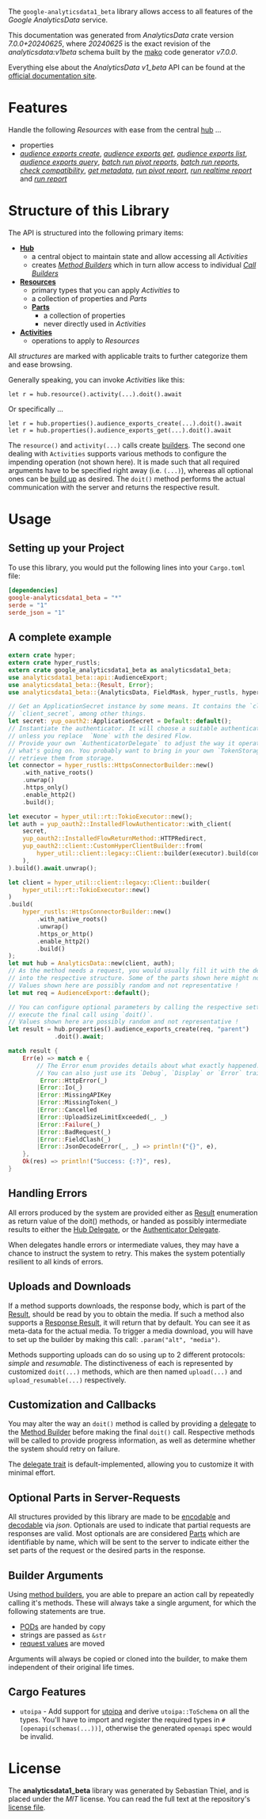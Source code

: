 <!---
DO NOT EDIT !
This file was generated automatically from 'src/generator/templates/api/README.md.mako'
DO NOT EDIT !
-->
The `google-analyticsdata1_beta` library allows access to all features of the *Google AnalyticsData* service.

This documentation was generated from *AnalyticsData* crate version *7.0.0+20240625*, where *20240625* is the exact revision of the *analyticsdata:v1beta* schema built by the [mako](http://www.makotemplates.org/) code generator *v7.0.0*.

Everything else about the *AnalyticsData* *v1_beta* API can be found at the
[official documentation site](https://developers.google.com/analytics/devguides/reporting/data/v1/).
# Features

Handle the following *Resources* with ease from the central [hub](https://docs.rs/google-analyticsdata1_beta/7.0.0+20240625/google_analyticsdata1_beta/AnalyticsData) ...

* properties
 * [*audience exports create*](https://docs.rs/google-analyticsdata1_beta/7.0.0+20240625/google_analyticsdata1_beta/api::PropertyAudienceExportCreateCall), [*audience exports get*](https://docs.rs/google-analyticsdata1_beta/7.0.0+20240625/google_analyticsdata1_beta/api::PropertyAudienceExportGetCall), [*audience exports list*](https://docs.rs/google-analyticsdata1_beta/7.0.0+20240625/google_analyticsdata1_beta/api::PropertyAudienceExportListCall), [*audience exports query*](https://docs.rs/google-analyticsdata1_beta/7.0.0+20240625/google_analyticsdata1_beta/api::PropertyAudienceExportQueryCall), [*batch run pivot reports*](https://docs.rs/google-analyticsdata1_beta/7.0.0+20240625/google_analyticsdata1_beta/api::PropertyBatchRunPivotReportCall), [*batch run reports*](https://docs.rs/google-analyticsdata1_beta/7.0.0+20240625/google_analyticsdata1_beta/api::PropertyBatchRunReportCall), [*check compatibility*](https://docs.rs/google-analyticsdata1_beta/7.0.0+20240625/google_analyticsdata1_beta/api::PropertyCheckCompatibilityCall), [*get metadata*](https://docs.rs/google-analyticsdata1_beta/7.0.0+20240625/google_analyticsdata1_beta/api::PropertyGetMetadataCall), [*run pivot report*](https://docs.rs/google-analyticsdata1_beta/7.0.0+20240625/google_analyticsdata1_beta/api::PropertyRunPivotReportCall), [*run realtime report*](https://docs.rs/google-analyticsdata1_beta/7.0.0+20240625/google_analyticsdata1_beta/api::PropertyRunRealtimeReportCall) and [*run report*](https://docs.rs/google-analyticsdata1_beta/7.0.0+20240625/google_analyticsdata1_beta/api::PropertyRunReportCall)




# Structure of this Library

The API is structured into the following primary items:

* **[Hub](https://docs.rs/google-analyticsdata1_beta/7.0.0+20240625/google_analyticsdata1_beta/AnalyticsData)**
    * a central object to maintain state and allow accessing all *Activities*
    * creates [*Method Builders*](https://docs.rs/google-analyticsdata1_beta/7.0.0+20240625/google_analyticsdata1_beta/common::MethodsBuilder) which in turn
      allow access to individual [*Call Builders*](https://docs.rs/google-analyticsdata1_beta/7.0.0+20240625/google_analyticsdata1_beta/common::CallBuilder)
* **[Resources](https://docs.rs/google-analyticsdata1_beta/7.0.0+20240625/google_analyticsdata1_beta/common::Resource)**
    * primary types that you can apply *Activities* to
    * a collection of properties and *Parts*
    * **[Parts](https://docs.rs/google-analyticsdata1_beta/7.0.0+20240625/google_analyticsdata1_beta/common::Part)**
        * a collection of properties
        * never directly used in *Activities*
* **[Activities](https://docs.rs/google-analyticsdata1_beta/7.0.0+20240625/google_analyticsdata1_beta/common::CallBuilder)**
    * operations to apply to *Resources*

All *structures* are marked with applicable traits to further categorize them and ease browsing.

Generally speaking, you can invoke *Activities* like this:

```Rust,ignore
let r = hub.resource().activity(...).doit().await
```

Or specifically ...

```ignore
let r = hub.properties().audience_exports_create(...).doit().await
let r = hub.properties().audience_exports_get(...).doit().await
```

The `resource()` and `activity(...)` calls create [builders][builder-pattern]. The second one dealing with `Activities`
supports various methods to configure the impending operation (not shown here). It is made such that all required arguments have to be
specified right away (i.e. `(...)`), whereas all optional ones can be [build up][builder-pattern] as desired.
The `doit()` method performs the actual communication with the server and returns the respective result.

# Usage

## Setting up your Project

To use this library, you would put the following lines into your `Cargo.toml` file:

```toml
[dependencies]
google-analyticsdata1_beta = "*"
serde = "1"
serde_json = "1"
```

## A complete example

```Rust
extern crate hyper;
extern crate hyper_rustls;
extern crate google_analyticsdata1_beta as analyticsdata1_beta;
use analyticsdata1_beta::api::AudienceExport;
use analyticsdata1_beta::{Result, Error};
use analyticsdata1_beta::{AnalyticsData, FieldMask, hyper_rustls, hyper_util, yup_oauth2};

// Get an ApplicationSecret instance by some means. It contains the `client_id` and
// `client_secret`, among other things.
let secret: yup_oauth2::ApplicationSecret = Default::default();
// Instantiate the authenticator. It will choose a suitable authentication flow for you,
// unless you replace  `None` with the desired Flow.
// Provide your own `AuthenticatorDelegate` to adjust the way it operates and get feedback about
// what's going on. You probably want to bring in your own `TokenStorage` to persist tokens and
// retrieve them from storage.
let connector = hyper_rustls::HttpsConnectorBuilder::new()
    .with_native_roots()
    .unwrap()
    .https_only()
    .enable_http2()
    .build();

let executor = hyper_util::rt::TokioExecutor::new();
let auth = yup_oauth2::InstalledFlowAuthenticator::with_client(
    secret,
    yup_oauth2::InstalledFlowReturnMethod::HTTPRedirect,
    yup_oauth2::client::CustomHyperClientBuilder::from(
        hyper_util::client::legacy::Client::builder(executor).build(connector),
    ),
).build().await.unwrap();

let client = hyper_util::client::legacy::Client::builder(
    hyper_util::rt::TokioExecutor::new()
)
.build(
    hyper_rustls::HttpsConnectorBuilder::new()
        .with_native_roots()
        .unwrap()
        .https_or_http()
        .enable_http2()
        .build()
);
let mut hub = AnalyticsData::new(client, auth);
// As the method needs a request, you would usually fill it with the desired information
// into the respective structure. Some of the parts shown here might not be applicable !
// Values shown here are possibly random and not representative !
let mut req = AudienceExport::default();

// You can configure optional parameters by calling the respective setters at will, and
// execute the final call using `doit()`.
// Values shown here are possibly random and not representative !
let result = hub.properties().audience_exports_create(req, "parent")
             .doit().await;

match result {
    Err(e) => match e {
        // The Error enum provides details about what exactly happened.
        // You can also just use its `Debug`, `Display` or `Error` traits
         Error::HttpError(_)
        |Error::Io(_)
        |Error::MissingAPIKey
        |Error::MissingToken(_)
        |Error::Cancelled
        |Error::UploadSizeLimitExceeded(_, _)
        |Error::Failure(_)
        |Error::BadRequest(_)
        |Error::FieldClash(_)
        |Error::JsonDecodeError(_, _) => println!("{}", e),
    },
    Ok(res) => println!("Success: {:?}", res),
}

```
## Handling Errors

All errors produced by the system are provided either as [Result](https://docs.rs/google-analyticsdata1_beta/7.0.0+20240625/google_analyticsdata1_beta/common::Result) enumeration as return value of
the doit() methods, or handed as possibly intermediate results to either the
[Hub Delegate](https://docs.rs/google-analyticsdata1_beta/7.0.0+20240625/google_analyticsdata1_beta/common::Delegate), or the [Authenticator Delegate](https://docs.rs/yup-oauth2/*/yup_oauth2/trait.AuthenticatorDelegate.html).

When delegates handle errors or intermediate values, they may have a chance to instruct the system to retry. This
makes the system potentially resilient to all kinds of errors.

## Uploads and Downloads
If a method supports downloads, the response body, which is part of the [Result](https://docs.rs/google-analyticsdata1_beta/7.0.0+20240625/google_analyticsdata1_beta/common::Result), should be
read by you to obtain the media.
If such a method also supports a [Response Result](https://docs.rs/google-analyticsdata1_beta/7.0.0+20240625/google_analyticsdata1_beta/common::ResponseResult), it will return that by default.
You can see it as meta-data for the actual media. To trigger a media download, you will have to set up the builder by making
this call: `.param("alt", "media")`.

Methods supporting uploads can do so using up to 2 different protocols:
*simple* and *resumable*. The distinctiveness of each is represented by customized
`doit(...)` methods, which are then named `upload(...)` and `upload_resumable(...)` respectively.

## Customization and Callbacks

You may alter the way an `doit()` method is called by providing a [delegate](https://docs.rs/google-analyticsdata1_beta/7.0.0+20240625/google_analyticsdata1_beta/common::Delegate) to the
[Method Builder](https://docs.rs/google-analyticsdata1_beta/7.0.0+20240625/google_analyticsdata1_beta/common::CallBuilder) before making the final `doit()` call.
Respective methods will be called to provide progress information, as well as determine whether the system should
retry on failure.

The [delegate trait](https://docs.rs/google-analyticsdata1_beta/7.0.0+20240625/google_analyticsdata1_beta/common::Delegate) is default-implemented, allowing you to customize it with minimal effort.

## Optional Parts in Server-Requests

All structures provided by this library are made to be [encodable](https://docs.rs/google-analyticsdata1_beta/7.0.0+20240625/google_analyticsdata1_beta/common::RequestValue) and
[decodable](https://docs.rs/google-analyticsdata1_beta/7.0.0+20240625/google_analyticsdata1_beta/common::ResponseResult) via *json*. Optionals are used to indicate that partial requests are responses
are valid.
Most optionals are are considered [Parts](https://docs.rs/google-analyticsdata1_beta/7.0.0+20240625/google_analyticsdata1_beta/common::Part) which are identifiable by name, which will be sent to
the server to indicate either the set parts of the request or the desired parts in the response.

## Builder Arguments

Using [method builders](https://docs.rs/google-analyticsdata1_beta/7.0.0+20240625/google_analyticsdata1_beta/common::CallBuilder), you are able to prepare an action call by repeatedly calling it's methods.
These will always take a single argument, for which the following statements are true.

* [PODs][wiki-pod] are handed by copy
* strings are passed as `&str`
* [request values](https://docs.rs/google-analyticsdata1_beta/7.0.0+20240625/google_analyticsdata1_beta/common::RequestValue) are moved

Arguments will always be copied or cloned into the builder, to make them independent of their original life times.

[wiki-pod]: http://en.wikipedia.org/wiki/Plain_old_data_structure
[builder-pattern]: http://en.wikipedia.org/wiki/Builder_pattern
[google-go-api]: https://github.com/google/google-api-go-client

## Cargo Features

* `utoipa` - Add support for [utoipa](https://crates.io/crates/utoipa) and derive `utoipa::ToSchema` on all
the types. You'll have to import and register the required types in `#[openapi(schemas(...))]`, otherwise the
generated `openapi` spec would be invalid.


# License
The **analyticsdata1_beta** library was generated by Sebastian Thiel, and is placed
under the *MIT* license.
You can read the full text at the repository's [license file][repo-license].

[repo-license]: https://github.com/Byron/google-apis-rsblob/main/LICENSE.md

